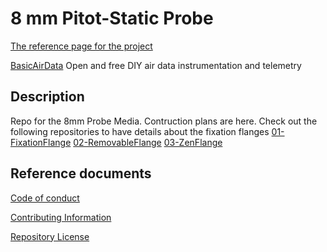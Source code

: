 # 8 mm Pitot-Static Probe

[The reference page for the project](https://www.basicairdata.eu/projects/pitot-probe/)

[BasicAirData](http://www.basicairdata.eu) Open and free DIY air data instrumentation and telemetry

## Description

Repo for the 8mm Probe Media. Contruction plans are here.
Check out the following repositories to have details about the fixation flanges
[01-FixationFlange](https://github.com/BasicAirData/01-FixationFlange)
[02-RemovableFlange](https://github.com/BasicAirData/02-RemovableFlange)
[03-ZenFlange](https://github.com/BasicAirData/03-ZenFlange)

## Reference documents

[Code of conduct](CODE_OF_CONDUCT.md)

[Contributing Information](CONTRIBUTING.md)

[Repository License](LICENSE)
